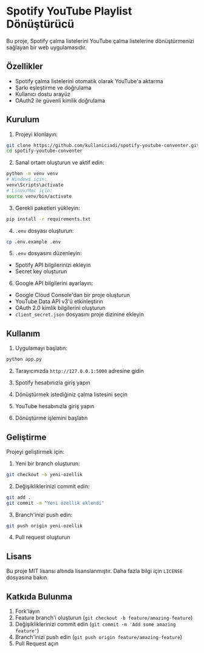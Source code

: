 # Spotify YouTube Playlist Dönüştürücü

Bu proje, Spotify çalma listelerini YouTube çalma listelerine dönüştürmenizi sağlayan bir web uygulamasıdır.

## Özellikler

- Spotify çalma listelerini otomatik olarak YouTube'a aktarma
- Şarkı eşleştirme ve doğrulama
- Kullanıcı dostu arayüz
- OAuth2 ile güvenli kimlik doğrulama

## Kurulum

1. Projeyi klonlayın:
```bash
git clone https://github.com/kullaniciadi/spotify-youtube-conventer.git
cd spotify-youtube-conventer
```

2. Sanal ortam oluşturun ve aktif edin:
```bash
python -m venv venv
# Windows için:
venv\Scripts\activate
# Linux/Mac için:
source venv/bin/activate
```

3. Gerekli paketleri yükleyin:
```bash
pip install -r requirements.txt
```

4. `.env` dosyası oluşturun:
```bash
cp .env.example .env
```

5. `.env` dosyasını düzenleyin:
- Spotify API bilgilerinizi ekleyin
- Secret key oluşturun

6. Google API bilgilerini ayarlayın:
- Google Cloud Console'dan bir proje oluşturun
- YouTube Data API v3'ü etkinleştirin
- OAuth 2.0 kimlik bilgilerini oluşturun
- `client_secret.json` dosyasını proje dizinine ekleyin

## Kullanım

1. Uygulamayı başlatın:
```bash
python app.py
```

2. Tarayıcınızda `http://127.0.0.1:5000` adresine gidin

3. Spotify hesabınızla giriş yapın

4. Dönüştürmek istediğiniz çalma listesini seçin

5. YouTube hesabınızla giriş yapın

6. Dönüştürme işlemini başlatın

## Geliştirme

Projeyi geliştirmek için:

1. Yeni bir branch oluşturun:
```bash
git checkout -b yeni-ozellik
```

2. Değişikliklerinizi commit edin:
```bash
git add .
git commit -m "Yeni özellik eklendi"
```

3. Branch'inizi push edin:
```bash
git push origin yeni-ozellik
```

4. Pull request oluşturun

## Lisans

Bu proje MIT lisansı altında lisanslanmıştır. Daha fazla bilgi için `LICENSE` dosyasına bakın.

## Katkıda Bulunma

1. Fork'layın
2. Feature branch'i oluşturun (`git checkout -b feature/amazing-feature`)
3. Değişikliklerinizi commit edin (`git commit -m 'Add some amazing feature'`)
4. Branch'inizi push edin (`git push origin feature/amazing-feature`)
5. Pull Request açın 